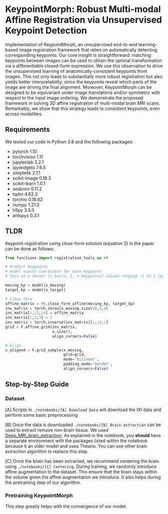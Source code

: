 # KeypointMorph: Robust Multi-modal Affine Registration via Unsupervised Keypoint Detection

Implementation of KeypointMorph, an unsupervised end-to-end learning-based image registration framework that relies on automatically detecting corresponding keypoints. Our core insight is straightforward: matching keypoints between images can be used to obtain the optimal transformation via a differentiable closed-form expression. We use this observation to drive the unsupervised learning of anatomically-consistent keypoints from images. This not only leads to substantially more robust registration but also yields better interpretability, since the keypoints reveal which parts of the image are driving the final alignment. Moreover, KeypointMorph can be designed to be equivariant under image translations and/or symmetric with respect to the input image ordering. We demonstrate the proposed framework in solving 3D affine registration of multi-modal brain MRI scans. Remarkably, we show that this strategy leads to consistent keypoints, even across modalities.

## Requirements
We tested our code in Python 3.8 and the following packages:
- pytorch 1.10
- torchvision 1.11
- jupyterlab 3.2.1
- ipywidgets 7.6.5
- simpleitk 2.1.1
- scikit-image 0.18.3
- scikit-learn 1.0.1
- seaborn 0.11.2
- tqdm 4.62.3
- torchio 0.18.62
- numpy 1.21.3
- h5py 3.5.0
- antspyx 0.3.1

## TLDR
Keypoint registration using close-form solution (equation 2) in the paper can be done as follows:

```python
from functions import registration_tools as rt

# Predict keypoints
# model ouputs coordinate for each keypoint 
# this is a tensor [n_batch, 3, n_keypoints] values ranging -1 to 1 (pytorch grid convention)

moving_kp = model(x_moving)
target_kp = model(x_target)

# Close form
affine_matrix = rt.close_form_affine(moving_kp, target_kp)
inv_matrix = torch.zeros(x_moving.size(0),4,4)
inv_matrix[:,:3,:4] = affine_matrix
inv_matrix[:,3,3] = 1
inv_matrix = torch.inverse(inv_matrix)[:,:3,:]
grid = F.affine_grid(inv_matrix,
                     x.size(),
                     align_corners=False)

# Align
x_aligned = F.grid_sample(x_moving,
                          grid=grid,
                          mode='bilinear',
                          padding_mode='border',
                          align_corners=False)

```
## Step-by-Step Guide

### Dataset 
[A] Scripts in `./notebooks/[A] Download Data` will download the IXI data and perform some basic preprocessing

[B] Once the data is downloaded `./notebooks/[B] Brain extraction` can be used to extract remove non-brain tissue. We used [Deep_MRI_brain_extraction](https://github.com/GUR9000/Deep_MRI_brain_extraction/). As explained in the notebook, you **should** have a separate environment with the packages listed within the notebook because it an older model and uses Theano. You can use other brain extraction algorithm to replace this step. 

[C] Once the brain has been extracted, we recommend centering the brain using `./notebooks/[C] Centering`. During training, we randomly introduce affine augmentation to the dataset. This ensure that the brain stays within the volume given the affine augmentation we introduce. It also helps during the pretraining step of our algorithm.

### Pretraining KeypointMorph

This step greatly helps with the convergence of our model. 



